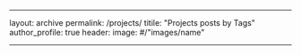 ___
layout: archive
permalink: /projects/
titile: "Projects posts by Tags" 
author_profile: true
header: 
    image: #/"images/name"
___


